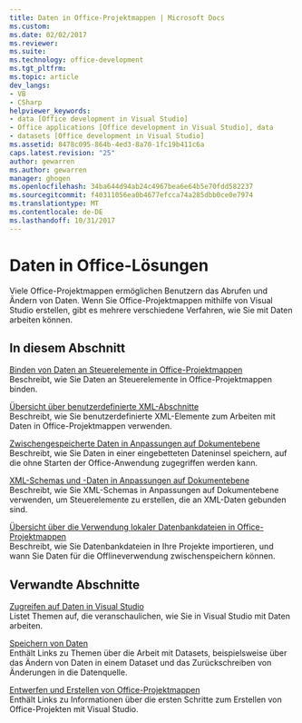 ```yaml
---
title: Daten in Office-Projektmappen | Microsoft Docs
ms.custom: 
ms.date: 02/02/2017
ms.reviewer: 
ms.suite: 
ms.technology: office-development
ms.tgt_pltfrm: 
ms.topic: article
dev_langs:
- VB
- CSharp
helpviewer_keywords:
- data [Office development in Visual Studio]
- Office applications [Office development in Visual Studio], data
- datasets [Office development in Visual Studio]
ms.assetid: 8478c095-864b-4ed3-8a70-1fc19b411c6a
caps.latest.revision: "25"
author: gewarren
ms.author: gewarren
manager: ghogen
ms.openlocfilehash: 34ba644d94ab24c4967bea6e64b5e70fdd582237
ms.sourcegitcommit: f40311056ea0b4677efcca74a285dbb0ce0e7974
ms.translationtype: MT
ms.contentlocale: de-DE
ms.lasthandoff: 10/31/2017
---
```

# <a name="data-in-office-solutions"></a>Daten in Office-Lösungen
  Viele Office-Projektmappen ermöglichen Benutzern das Abrufen und Ändern von Daten. Wenn Sie Office-Projektmappen mithilfe von Visual Studio erstellen, gibt es mehrere verschiedene Verfahren, wie Sie mit Daten arbeiten können.  
  
## <a name="in-this-section"></a>In diesem Abschnitt  
 [Binden von Daten an Steuerelemente in Office-Projektmappen](../vsto/binding-data-to-controls-in-office-solutions.md)  
 Beschreibt, wie Sie Daten an Steuerelemente in Office-Projektmappen binden.  
  
 [Übersicht über benutzerdefinierte XML-Abschnitte](../vsto/custom-xml-parts-overview.md)  
 Beschreibt, wie Sie benutzerdefinierte XML-Elemente zum Arbeiten mit Daten in Office-Projektmappen verwenden.  
  
 [Zwischengespeicherte Daten in Anpassungen auf Dokumentebene](../vsto/cached-data-in-document-level-customizations.md)  
 Beschreibt, wie Sie Daten in einer eingebetteten Dateninsel speichern, auf die ohne Starten der Office-Anwendung zugegriffen werden kann.  
  
 [XML-Schemas und -Daten in Anpassungen auf Dokumentebene](../vsto/xml-schemas-and-data-in-document-level-customizations.md)  
 Beschreibt, wie Sie XML-Schemas in Anpassungen auf Dokumentebene verwenden, um Steuerelemente zu erstellen, die an XML-Daten gebunden sind.  
  
 [Übersicht über die Verwendung lokaler Datenbankdateien in Office-Projektmappen](../vsto/using-local-database-files-in-office-solutions-overview.md)  
 Beschreibt, wie Sie Datenbankdateien in Ihre Projekte importieren, und wann Sie Daten für die Offlineverwendung zwischenspeichern können.  
  
## <a name="related-sections"></a>Verwandte Abschnitte  
 [Zugreifen auf Daten in Visual Studio](/visualstudio/data-tools/accessing-data-in-visual-studio)  
 Listet Themen auf, die veranschaulichen, wie Sie in Visual Studio mit Daten arbeiten.  
  
 [Speichern von Daten](/visualstudio/data-tools/saving-data)  
 Enthält Links zu Themen über die Arbeit mit Datasets, beispielsweise über das Ändern von Daten in einem Dataset und das Zurückschreiben von Änderungen in die Datenquelle.  
  
 [Entwerfen und Erstellen von Office-Projektmappen](../vsto/designing-and-creating-office-solutions.md)  
 Enthält Links zu Informationen über die ersten Schritte zum Erstellen von Office-Projekten mit Visual Studio.  
  
  